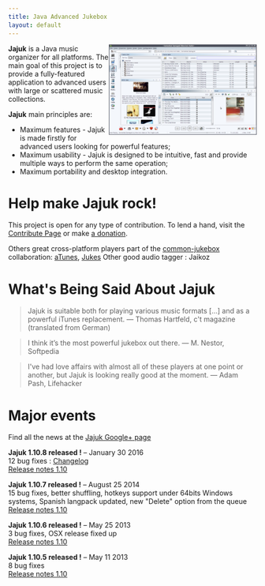 ```yaml
---
title: Java Advanced Jukebox
layout: default
---
```

<script type="text/javascript">
    google_ad_client = "ca-pub-8198721431533387";
    google_ad_slot = "7195218542";
    google_ad_width = 728;
    google_ad_height = 90;
</script>

<img src="/images/jajuk_screenshot.png" style="width:300px; float:right" title="Jajuk screenshot" alt="Jajuk_screenshot"/>

**Jajuk** is a Java music organizer for all platforms. 
The main goal of this project is to provide a fully-featured application to advanced users with large or scattered music collections.

**Jajuk** main principles are:

* Maximum features - Jajuk is made firstly for advanced users looking for powerful features;
* Maximum usability - Jajuk is designed to be intuitive, fast and provide multiple ways to perform the same operation;
* Maximum portability and desktop integration. 


<!-- jajuk-horiz -->
<script type="text/javascript"
src="//pagead2.googlesyndication.com/pagead/show_ads.js">
</script>

# Help make Jajuk rock!

This project is open for any type of contribution. To lend a hand, visit the [Contribute Page](/contribute.html) 
or make [a donation](/donation.html). 

Others great cross-platform players part of the [common-jukebox](http://www.assembla.com/wiki/show/common-jukebox) collaboration: [aTunes](http://atunes.org/), [Jukes](http://melloware.com/products/jukes/index.html) Other good audio tagger : Jaikoz

# What's Being Said About Jajuk

> Jajuk is suitable both for playing various music formats [...] and as a powerful iTunes replacement.
— Thomas Hartfeld, c't magazine (translated from German)

> I think it’s the most powerful jukebox out there.
— M. Nestor, Softpedia

>I've had love affairs with almost all of these players at one point or another, but Jajuk is looking really good at the moment.
— Adam Pash, Lifehacker

# Major events
Find all the news at the [Jajuk Google+ page](https://plus.google.com/u/0/116653776869968419005)
<div class="g-follow" data-annotation="bubble" data-height="24" data-href="//plus.google.com/u/0/116653776869968419005" data-rel="publisher"></div>

**Jajuk 1.10.8 released !** – January 30 2016<br/>
    12 bug fixes :  [Changelog](https://github.com/jajuk-team/jajuk/issues?q=milestone%3A1.10.8+is%3Aclosed)<br/>
    [Release notes 1.10](/release_notes_1.10.html)

**Jajuk 1.10.7 released !** – August 25 2014<br/>
    15 bug fixes, better shuffling, hotkeys support under 64bits Windows systems, Spanish langpack updated, new "Delete" option from the queue <br/>
    [Release notes 1.10](/release_notes_1.10.html)

**Jajuk 1.10.6 released !** – May 25 2013<br/>
    3 bug fixes, OSX release fixed up <br/>
    [Release notes 1.10](/release_notes_1.10.html)

**Jajuk 1.10.5 released !** – May 11 2013<br/>
    8 bug fixes <br/>
    [Release notes 1.10](/release_notes_1.10.html) 


